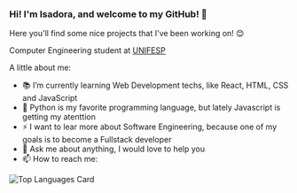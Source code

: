 ### Hi! I'm Isadora, and welcome to my GitHub! 👋
Here you'll find some nice projects that I've been working on! 😊

<!--
**IsadoraMuniz/IsadoraMuniz** is a ✨ _special_ ✨ repository because its `README.md` (this file) appears on your GitHub profile.-->

Computer Engineering student at [UNIFESP](https://www.unifesp.br/)

A little about me:

- 📚 I’m currently learning Web Development techs, like React, HTML, CSS and JavaScript
- 🥰 Python is my favorite programming language, but lately Javascript is getting my atenttion
- ⚡ I want to lear more about Software Engineering, because one of my goals is to become a Fullstack developer
- 💬 Ask me about anything, I would love to help you
- 📫 How to reach me: <a class="icon-linkedin social-button #0275b5" href="http://www.linkedin.com/in/isadora-rf-muniz"></a>


![Top Languages Card](https://github-readme-stats.vercel.app/api/top-langs/?username=IsadoraMuniz&layout=compact&hide=Yacc)




